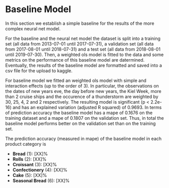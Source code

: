 # Baseline Model

In this section we establish a simple baseline for the results of the more complex neural net model.

For the baseline and the neural net model the dataset is split into a training set (all data from 2013-07-01 until 2017-07-31), a validation set (all data from 2017-08-01 until 2018-07-31) and a test set (all data from 2018-08-01 until 2019-07-30). Then, a weighted ols model is fitted to the data and some metrics on the performance of this baseline model are datermined. Eventually, the results of the baseline model are formatted and saved into a csv file for the upload to kaggle.

For baseline model we fitted an weighted ols model with simple and interaction effects (up to the order of 3). In particular, the observations on the dates of new years eve, the day before new years, the Kiel Week, more than 2 cruise ships and the occurence of a thunderstorm are weighted by 30, 25, 4, 2 and 2 respectively. The resulting model is significant (p < 2.2e-16) and has an explained variation (adjusted R squared) of 0.9693.
In terms of prediction accuracy the baseline model has a mape of 0.1676 on the training dataset and a mape of 0.1807 on the validation set. Thus, in total the baseline model performs better on the validation set than on the training set.

The prediction accuracy (measured in mape) of the baseline model in each product category is

-   **Bread** (1): [XX]%
-   **Rolls** (2): [XX]%
-   **Croissant** (3): [XX]%
-   **Confectionery** (4): [XX]%
-   **Cake** (5): [XX]%
-   **Seasonal Bread** (6): [XX]%
